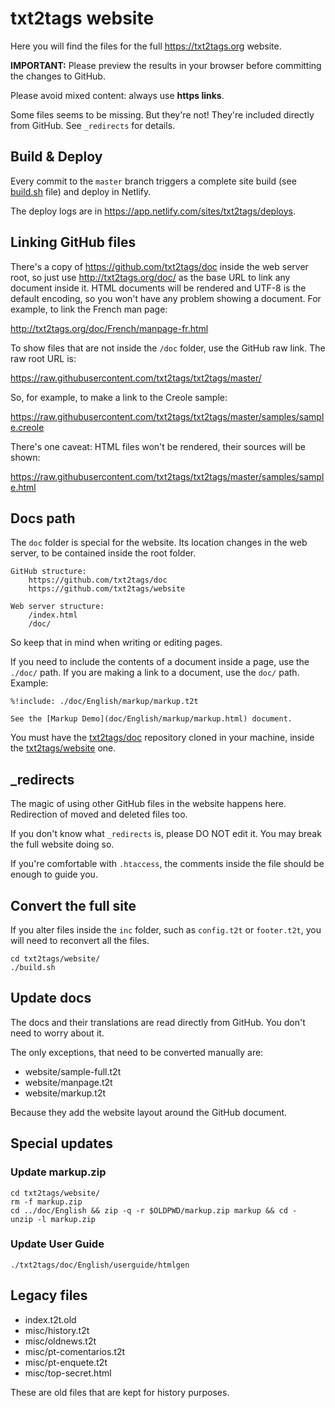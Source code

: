 # txt2tags website

Here you will find the files for the full https://txt2tags.org website.

**IMPORTANT:** Please preview the results in your browser before
committing the changes to GitHub.

Please avoid mixed content: always use **https links**.

Some files seems to be missing. But they're not! They're included
directly from GitHub. See `_redirects` for details.

## Build & Deploy

Every commit to the `master` branch triggers a complete site build (see [build.sh](https://github.com/txt2tags/website/blob/master/build.sh) file) and deploy in Netlify.

The deploy logs are in https://app.netlify.com/sites/txt2tags/deploys.


## Linking GitHub files

There's a copy of https://github.com/txt2tags/doc inside the web server root,
so just use http://txt2tags.org/doc/
as the base URL to link any document inside it. HTML documents will be
rendered and UTF-8 is the default encoding, so you won't have any
problem showing a document. For example, to link the French man page:

http://txt2tags.org/doc/French/manpage-fr.html

To show files that are not inside the `/doc` folder, use the
GitHub raw link. The raw root URL is:

https://raw.githubusercontent.com/txt2tags/txt2tags/master/

So, for example, to make a link to the Creole sample:

https://raw.githubusercontent.com/txt2tags/txt2tags/master/samples/sample.creole

There's one caveat: HTML files won't be rendered, their sources will be shown:

https://raw.githubusercontent.com/txt2tags/txt2tags/master/samples/sample.html


## Docs path

The `doc` folder is special for the website. Its location changes in
the web server, to be contained inside the root folder.

```
GitHub structure:
    https://github.com/txt2tags/doc
    https://github.com/txt2tags/website

Web server structure:
    /index.html
    /doc/
```

So keep that in mind when writing or editing pages.

If you need to include the contents of a document inside a page,
use the `./doc/` path. If you are making a link to a document, use
the `doc/` path. Example:

```
%!include: ./doc/English/markup/markup.t2t

See the [Markup Demo](doc/English/markup/markup.html) document.
```

You must have the [txt2tags/doc](https://github.com/txt2tags/doc) repository
cloned in your machine, inside the [txt2tags/website](https://github.com/txt2tags/website) one.


## _redirects

The magic of using other GitHub files in the website happens here.
Redirection of moved and deleted files too.

If you don't know what ``_redirects`` is, please DO NOT edit it.
You may break the full website doing so.

If you're comfortable with ``.htaccess``, the comments inside the file
should be enough to guide you.

## Convert the full site

If you alter files inside the `inc` folder, such as `config.t2t` or
`footer.t2t`, you will need to reconvert all the files.

```
cd txt2tags/website/
./build.sh
```

## Update docs


The docs and their translations are read directly from GitHub.
You don't need to worry about it.

The only exceptions, that need to be converted manually are:

- website/sample-full.t2t
- website/manpage.t2t
- website/markup.t2t

Because they add the website layout around the GitHub document.

## Special updates

### Update markup.zip

```
cd txt2tags/website/
rm -f markup.zip
cd ../doc/English && zip -q -r $OLDPWD/markup.zip markup && cd -
unzip -l markup.zip
```

### Update User Guide

```
./txt2tags/doc/English/userguide/htmlgen
```

## Legacy files

- index.t2t.old
- misc/history.t2t
- misc/oldnews.t2t
- misc/pt-comentarios.t2t
- misc/pt-enquete.t2t
- misc/top-secret.html

These are old files that are kept for history purposes.
